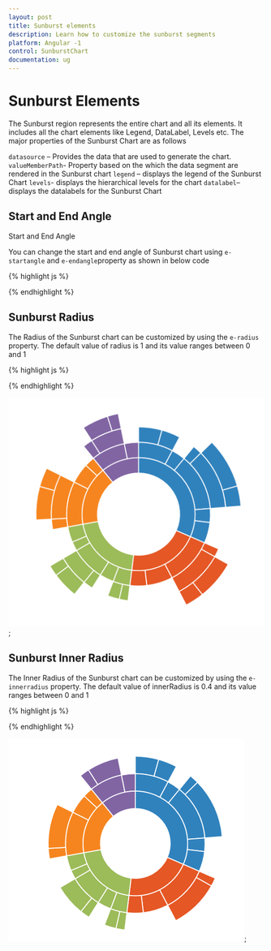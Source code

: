 ```yaml
---
layout: post
title: Sunburst elements 
description: Learn how to customize the sunburst segments 
platform: Angular -1 
control: SunburstChart
documentation: ug
---
```

 
# Sunburst Elements

The Sunburst region represents the entire chart and all its elements. It includes all the chart elements like Legend, DataLabel, Levels etc. The major properties of the Sunburst Chart are as follows

`datasource` – Provides the data that are used to generate the chart.
`valueMemberPath`- Property based on the which the data segment are rendered in the Sunburst chart 
`legend` – displays the legend of the Sunburst Chart
`levels`- displays the hierarchical levels for the chart 
`datalabel`– displays the datalabels for the Sunburst Chart

## Start and End Angle
Start and End Angle

You can change the start and end angle of Sunburst chart using `e-startangle` and `e-endangle`property as shown in below code

{% highlight js %}

<div id="container" ej-sunburstchart e-startangle="-90" e-endangle="90">					
</div>

{% endhighlight %}

## Sunburst Radius

 The Radius of the Sunburst chart can be customized by using the `e-radius` property. The default value of radius is 1 and its value ranges between 0 and 1 

{% highlight js %}

<div id="container" ej-sunburstchart e-radius="0.8">					
</div>

{% endhighlight %}

![](Regions_images/Regions_img1.png);

 ## Sunburst Inner  Radius
 
 The Inner Radius of the Sunburst chart can be customized by using the `e-innerradius` property. The default value of innerRadius is 0.4 and its value ranges between 0 and 1 

{% highlight js %}

<div id="container" ej-sunburstchart e-innerradius="0.5">					
</div>

{% endhighlight %}

![](Regions_images/Regions_img2.png);




